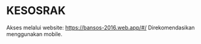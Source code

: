 

# KESOSRAK

Akses melalui website: https://bansos-2016.web.app/#/
Direkomendasikan menggunakan mobile.